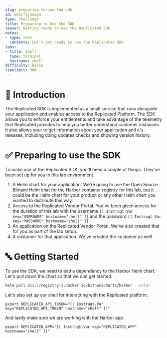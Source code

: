 ```yaml
---
slug: preparing-to-use-the-sdk
id: kkhcf1j4eaym
type: challenge
title: Preparing to Use the SDK
teaser: Getting ready to use the Replicated SDK
notes:
- type: text
  contents: Let's get ready to use the Replicated SDK
tabs:
- title: Shell
  type: terminal
  hostname: shell
difficulty: basic
timelimit: 300
---
```


👋 Introduction
===============

The Replicated SDK is implemented as a small service that runs
alongside your application and enables access to the Replicated
Platform. The SDK allows you to enforce your entitlements and
take advantage of the telemetry that Replicated provides to help
you better understand customer instances. It also allows your
to get information about your application and it's releases, 
including doing updates checks and showing version history.


✅ Preparing to use the SDK
===========================

To make use of the Replicated SDK, you'll need a couple of
things. They've been set up for you in this lab environment.

1. A Helm chart for your application. We're going to use the
   Open Source Bitnami Helm chat for the Harbor container registry
   for this lab, but it could be the Helm chart for your product
   or any other Helm chart you wanted to distribute this way.
2. Access to the Replicated Vendor Portal. You've been given
   access for the duration of this lab with the username
   `[[ Instruqt-Var key="USERNAME" hostname="shell" ]]` and
   the password `[[ Instruqt-Var key="PASSWORD" hostname="shell" ]]`
3. An application on the Replicated Vendor Portal. We've also
   created that for you as part of the lab setup.
4. A customer for that application. We've created the customer as
   well.

🔤 Getting Started
==================

To use the SDK, we need to add a dependency to the Harbor
Helm chart. Let's pull down the chart so that we can get
started.

```bash
helm pull oci://registry-1.docker.io/bitnamicharts/harbor --untar
```

Let's also set up our shell for interacting with the Replicated
platform.

```
export REPLICATED_API_TOKEN="[[ Instruqt-Var key="REPLICATED_API_TOKEN" hostname="shell" ]]"
```

And lastly make sure we are working with the Harbor app

```
export REPLICATED_APP="[[ Instruqt-Var key="REPLICATED_APP" hostname="shell" ]]"
```


